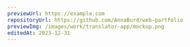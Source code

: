 ```yaml
---
previewUrl: https://example.com
repositoryUrl: https://github.com/AnnaBurd/web-portfolio
previewImg: /images/work/translator-app/mockup.png
editedAt: 2023-12-31
---
```

